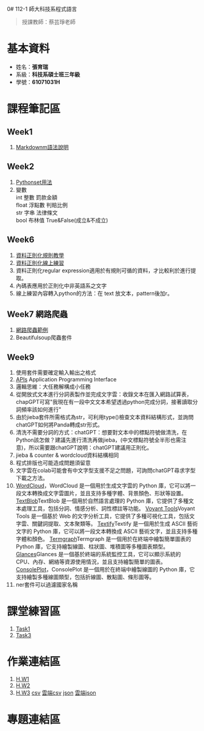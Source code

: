 0# 112-1 師大科技系程式語言  
  > 授課教師：蔡芸琤老師
# 基本資料  
  * 姓名：**張育瑞**  
  * 系級：**科技系碩士班三年級**
  * 學號：**61071031H**
# 課程筆記區
## Week1
 1.  [Markdownm語法說明](https://markdown.tw/)  
## Week2
 1.  [Pythonset用法](https://shengyu7697.github.io/python-set/)
 2.  變數  
    int   整數  罰款金額  
    float 浮點數 判賠比例  
    str   字串   法律條文  
    bool  布林值  True&False(成立&不成立)
## Week6
 1.  [資料正則化規則教學](http://perso.ens-lyon.fr/lise.vaudor/strings-et-expressions-regulieres/?fbclid=IwAR0IHvNKp43Qrfo0TqpolYPpMUfViSrCBDY8SmBveKm01yZ6PzHPxspVaNI)
 2.  [資料正則化線上練習](https://regexr.com/)
 3.  資料正則化regular expression適用於有規則可循的資料，才比較利於進行提取。
 4.  內碼表應用於正則化中非英語系之文字
 5.  線上練習內容轉入python的方法：在 text 放文本，pattern後加r。
## Week7 網路爬蟲
  1.  [網路爬蟲範例](https://blog.jiatool.com/series/python%E7%B6%B2%E8%B7%AF%E7%88%AC%E8%9F%B2%E5%AF%A6%E4%BE%8B/page/2/)  
  2.  Beautifulsoup爬蟲套件

## Week9 
  1. 使用套件需要確定輸入輸出之格式
  2. [APIs](https://www.youtube.com/watch?time_continue=1&v=GZvSYJDk-us&embeds_referring_euri=https%3A%2F%2Fwww.bing.com%2F&embeds_referring_origin=https%3A%2F%2Fwww.bing.com&source_ve_path=Mjg2NjY&feature=emb_logo) Application Programming Interface
  3. 邏輯思維：大任務解構成小任務
  4. 從開放式文本進行分詞表製作並完成文字雲：收錄文本在匯入網路試算表，chapGPT可寫"我現在有一段中文文本希望透過python完成分詞，接著讀取分詞頻率該如何進行"
  5. 由於jieba套件所需格式為str，可利用type()檢查文本資料結構形式，並詢問chatGPT如何將Panda轉成str形式。
  6. 清洗不需要分詞的方式：chatGPT：想要對文本中的標點符號做清洗，在Python該怎做？建議先進行清洗再做jieba，(中文標點符號全半形也需注意)，所以需要跟chatGPT說明：chatGPT建議用正則化。
  7. jieba & counter & wordcloud資料結構相同
  8. 程式排版也可能造成問題須留意
  9. 文字雲在colab可能會有中文字型支援不足之問題，可詢問chatGPT尋求字型下載之方法。
  10. [WordCloud](https://github.com/amueller/word_cloud)，WordCloud 是一個用於生成文字雲的 Python 庫，它可以將一段文本轉換成文字雲圖片，並且支持多種字體、背景顏色、形狀等設置。
[TextBlob](tps://github.com/sloria/TextBlob)TextBlob 是一個用於自然語言處理的 Python 庫，它提供了多種文本處理工具，包括分詞、情感分析、詞性標註等功能。
[Voyant Tools](https://github.com/sgsinclair/VoyantServer)Voyant Tools 是一個基於 Web 的文字分析工具，它提供了多種可視化工具，包括文字雲、關鍵詞提取、文本聚類等。
[Textify](https://github.com/mrdbourke/textify)Textify 是一個用於生成 ASCII 藝術文字的 Python 庫，它可以將一段文本轉換成 ASCII 藝術文字，並且支持多種字體和顏色。
[Termgraph](https://github.com/mkaz/termgraph)Termgraph 是一個用於在終端中繪製簡單圖表的 Python 庫，它支持繪製線圖、柱狀圖、堆積圖等多種圖表類型。
[Glances](https://github.com/nicolargo/glances)Glances 是一個基於終端的系統監控工具，它可以顯示系統的 CPU、內存、網絡等資源使用情況，並且支持繪製簡單的圖表。
[ConsolePlot](https://github.com/pascaln/ConsolePlot)，ConsolePlot 是一個用於在終端中繪製線圖的 Python 庫，它支持繪製多種線圖類型，包括折線圖、散點圖、條形圖等。
  11. ner套件可以過濾國家名稱

# 課堂練習區
  1.  [Task1](https://github.com/TaroRay/PL/blob/main/Task1.ipynb)  
  2.  [Task3](https://colab.research.google.com/drive/17P_lXYfHzF-Qx0VSmAq7AlDgA90OG2G1#scrollTo=i3GNb_M5ko47)
# 作業連結區
  1.  [H.W1](https://colab.research.google.com/drive/1v8OO1qbb4BbCyVENj4zvrMgDNiUxL7oV?usp=sharing)
  2.  [H.W2](https://github.com/TaroRay/PL/blob/main/20231007_H_W2%20.ipynb)  
  3.  [H.W3](https://github.com/TaroRay/PL/blob/main/20231030H_W3.ipynb)  [csv](https://github.com/TaroRay/PL/blob/main/matching_titles.csv)  [雲端csv](https://drive.google.com/drive/folders/1uPYyFeVHfgzm-RlxQ5261LIz_D6i-Kan)  [json](https://github.com/TaroRay/PL/blob/main/matching_titles.json)  [雲端json](https://drive.google.com/drive/folders/1uPYyFeVHfgzm-RlxQ5261LIz_D6i-Kan)  
# 專題連結區
